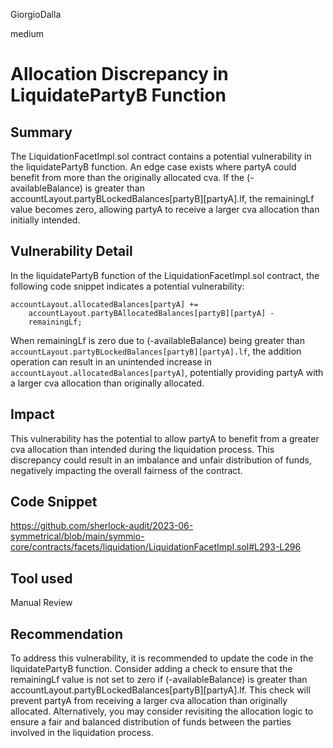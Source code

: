 GiorgioDalla

medium

# Allocation Discrepancy in LiquidatePartyB Function

## Summary
The LiquidationFacetImpl.sol contract contains a potential vulnerability in the liquidatePartyB function. An edge case exists where partyA could benefit from more than the originally allocated cva. If the (-availableBalance) is greater than accountLayout.partyBLockedBalances[partyB][partyA].lf, the remainingLf value becomes zero, allowing partyA to receive a larger cva allocation than initially intended.
## Vulnerability Detail

In the liquidatePartyB function of the LiquidationFacetImpl.sol contract, the following code snippet indicates a potential vulnerability:
```solidity
accountLayout.allocatedBalances[partyA] +=
    accountLayout.partyBAllocatedBalances[partyB][partyA] -
    remainingLf;
```
When remainingLf is zero due to (-availableBalance) being greater than `accountLayout.partyBLockedBalances[partyB][partyA].lf`, the addition operation can result in an unintended increase in` accountLayout.allocatedBalances[partyA]`, potentially providing partyA with a larger cva allocation than originally allocated.

## Impact
This vulnerability has the potential to allow partyA to benefit from a greater cva allocation than intended during the liquidation process. This discrepancy could result in an imbalance and unfair distribution of funds, negatively impacting the overall fairness of the contract.

## Code Snippet
https://github.com/sherlock-audit/2023-06-symmetrical/blob/main/symmio-core/contracts/facets/liquidation/LiquidationFacetImpl.sol#L293-L296

## Tool used

Manual Review

## Recommendation

To address this vulnerability, it is recommended to update the code in the liquidatePartyB function. Consider adding a check to ensure that the remainingLf value is not set to zero if (-availableBalance) is greater than accountLayout.partyBLockedBalances[partyB][partyA].lf. This check will prevent partyA from receiving a larger cva allocation than originally allocated. Alternatively, you may consider revisiting the allocation logic to ensure a fair and balanced distribution of funds between the parties involved in the liquidation process.





